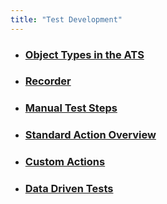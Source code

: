 ```yaml
---
title: "Test Development"
---
```

*   ### [Object Types in the ATS](Object+Types+in+the+ATS)
*   ### [Recorder](Recorder)
*   ### [Manual Test Steps](Manual+Test+Steps)
*   ### [Standard Action Overview](Standard+Action+Overview)
*   ### [Custom Actions](Custom+Actions)
*   ### [Data Driven Tests](Data+Driven+Tests)
